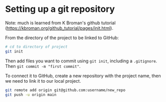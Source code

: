 # Setting up a git repository

Note: much is learned from K Broman's github tutorial
(https://kbroman.org/github_tutorial/pages/init.html).

From the directory of the project to be linked to GitHub:

```sh
# cd to directory of project
git init
```

Then add files you want to commit using ``git init``, including
a ``.gitignore``. Then ``git commit -m "first commit"``.

To connect it to GitHub, create a new repository with the project name, then we need to link it to our local project.

```sh
git remote add origin git@github.com:username/new_repo
git push -u origin main
```


